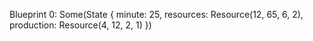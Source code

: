 Blueprint 0: Some(State { minute: 25, resources: Resource(12, 65, 6, 2), production: Resource(4, 12, 2, 1) })